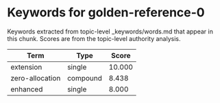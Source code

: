 # Keywords for golden-reference-0

Keywords extracted from topic-level _keywords/words.md that appear in this chunk.
Scores are from the topic-level authority analysis.

| Term | Type | Score |
|------|------|-------|
| extension | single | 10.000 |
| zero-allocation | compound | 8.438 |
| enhanced | single | 8.000 |
